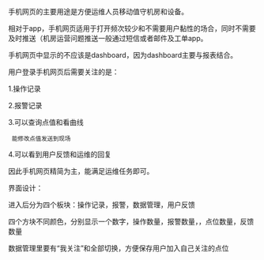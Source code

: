 手机网页的主要用途是方便运维人员移动值守机房和设备。

相对于app，手机网页适用于打开频次较少和不需要用户黏性的场合，同时不需要及时推送（机房运营问题推送一般通过短信或者邮件及工单app。

手机网页中显示的不应该是dashboard，因为dashboard主要与报表结合。

用户登录手机网页后需要关注的是：

1.操作记录

2.报警记录

3.可以查询点值和看曲线

     能修改点值发送到现场

4.可以看到用户反馈和运维的回复

因此手机网页精简为主，能满足运维任务即可。

界面设计：

进入后分为四个板块：操作记录，报警，数据管理，用户反馈

四个方块不同颜色，分别显示一个数字，操作数量，报警数量，，点位数量，反馈数量

数据管理里要有“我关注”和全部切换，方便保存用户加入自己关注的点位

